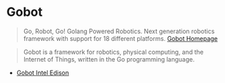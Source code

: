 Gobot
==

> Go, Robot, Go! Golang Powered Robotics. Next generation robotics framework with support for 18 different platforms. [Gobot Homepage](http://gobot.io/)

> Gobot is a framework for robotics, physical computing, and the Internet of Things, written in the Go programming language.

- [Gobot Intel Edison](http://gobot.io/documentation/platforms/edison/)




